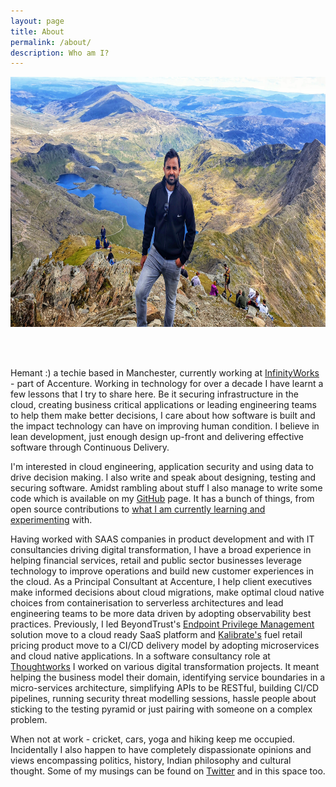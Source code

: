 ```yaml
---
layout: page
title: About
permalink: /about/
description: Who am I?
---
```


<img src="./assets/hk-snowden-peak.jpg" title="Snowden peak" width="950" height="400"/>

<br></br>

Hemant :) a techie based in Manchester, currently working at [InfinityWorks](https://www.infinityworks.com/) - part of Accenture. Working in technology for over a decade I have learnt a few lessons that I try to share here. Be it securing infrastructure in the cloud, creating business critical applications or leading engineering teams to help them make better decisions, I care about how software is built and the impact technology can have on improving human condition. I believe in lean development, just enough design up-front and delivering effective software through Continuous Delivery.

I'm interested in cloud engineering, application security and using data to drive decision making. I also write and speak about designing, testing and securing software. Amidst rambling about stuff I also manage to write some code which is available on my [GitHub](https://github.com/hemantksingh) page. It has a bunch of things, from open source contributions to [what I am currently learning and experimenting](https://github.com/hemantksingh/messup-learn) with.

Having worked with SAAS companies in product development and with IT consultancies driving digital transformation, I have a broad experience in helping financial services, retail and public sector businesses leverage technology to improve operations and build new customer experiences in the cloud. As a Principal Consultant at Accenture, I help client executives make informed decisions about cloud migrations, make optimal cloud native choices from containerisation to serverless architectures and lead engineering teams to be more data driven by adopting observability best practices. Previously, I led BeyondTrust's [Endpoint Privilege Management](https://www.beyondtrust.com/solutions) solution move to a cloud ready SaaS platform and [Kalibrate's](https://www.kalibrate.com) fuel retail pricing product move to a CI/CD delivery model by adopting microservices and cloud native applications. In a software consultancy role at [Thoughtworks](https://thoughtworks.com) I worked on various digital transformation projects. It meant helping the business model their domain, identifying service boundaries in a micro-services architecture, simplifying APIs to be RESTful, building CI/CD pipelines, running security threat modelling sessions, hassle people about sticking to the testing pyramid or just pairing with someone on a complex problem.

When not at work - cricket, cars, yoga and hiking keep me occupied. Incidentally I also happen to have completely dispassionate opinions and views encompassing politics, history, Indian philosophy and cultural thought. Some of my musings can be found on [Twitter](https://twitter.com/_hemantksingh) and in this space too.
